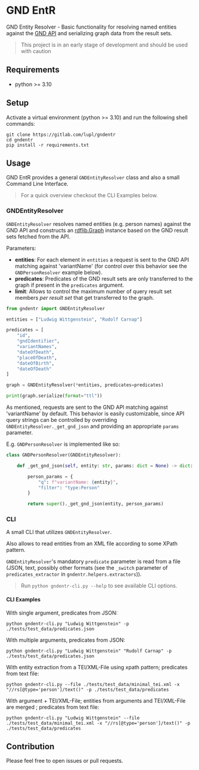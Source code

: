 # GND EntR

GND Entity Resolver - Basic functionality for resolving named entities against the [GND API](https://lobid.org/gnd/api) and serializing graph data from the result sets.

> This project is in an early stage of development and should be used with caution

## Requirements

* python >= 3.10

## Setup 

Activate a virtual environment (python >= 3.10) and run the following shell commands:

```shell
git clone https://gitlab.com/lupl/gndentr
cd gndentr
pip install -r requirements.txt
```
## Usage

GND EntR provides a general `GNDEntityResolver` class and also a small Command Line Interface.

> For a quick overview checkout the CLI Examples below.

### GNDEntityResolver 

`GNDEntityResolver` resolves named entities (e.g. person names) against the GND API and constructs an [rdflib.Graph](https://rdflib.readthedocs.io/en/stable/apidocs/rdflib.html#rdflib.graph.Graph) instance based on the GND result sets fetched from the API.

Parameters:

* **entities**: For each element in `entities` a request is sent to the GND API matching against 'variantName' (for control over this behavior see the `GNDPersonResolver` example below).
* **predicates**: Predicates of the GND result sets are only transferred to the graph if present in the `predicates` argument.
* **limit**: Allows to control the maximum number of query result set members *per result set* that get transferred to the graph.

```python
from gndentr import GNDEntityResolver

entities = ["Ludwig Wittgenstein", "Rudolf Carnap"]

predicates = [
    "id",
    "gndIdentifier",
    "variantNames",
    "dateOfDeath",
    "placeOfDeath",
    "dateOfBirth",
    "dateOfDeath"
]

graph = GNDEntityResolver(*entities, predicates=predicates)

print(graph.serialize(format="ttl"))
```

As mentioned, requests are sent to the GND API matching against 'variantName' by default.
This behavior is easily customizable, since API query strings can be controlled by overriding `GNDEntityResolver._get_gnd_json` and providing an appropriate `params` parameter.

E.g. `GNDPersonResolver` is implemented like so:

```python
class GNDPersonResolver(GNDEntityResolver):

    def _get_gnd_json(self, entity: str, params: dict = None) -> dict:

        person_params = {
            "q": f"variantName: {entity}",
            "filter": "type:Person"
        }

        return super()._get_gnd_json(entity, person_params)
```


### CLI

A small CLI that utilizes `GNDEntityResolver`.

Also allows to read entities from an XML file according to some XPath pattern.

`GNDEntityResolver`'s mandatory `predicate` parameter is read from a file (JSON, text, possibly other formats (see the `_switch` parameter of `predicates_extractor` in `gndentr.helpers.extractors`)).

> Run `python gndentr-cli.py --help` to see available CLI options.

#### CLI Examples

With single argument, predicates from JSON:

```shell
python gndentr-cli.py "Ludwig Wittgenstein" -p ./tests/test_data/predicates.json
```

With multiple arguments, predicates from JSON:

```shell
python gndentr-cli.py "Ludwig Wittgenstein" "Rudolf Carnap" -p ./tests/test_data/predicates.json
```

With entity extraction from a TEI/XML-File using xpath pattern; predicates from text file:

```shell
python gndentr-cli.py --file ./tests/test_data/minimal_tei.xml -x "//rs[@type='person']/text()" -p ./tests/test_data/predicates
```

With argument + TEI/XML-File; entities from arguments and TEI/XML-File are merged ; predicates from text file:

```shell
python gndentr-cli.py "Ludwig Wittgenstein" --file ./tests/test_data/minimal_tei.xml -x "//rs[@type='person']/text()" -p ./tests/test_data/predicates
```

## Contribution

Please feel free to open issues or pull requests.

